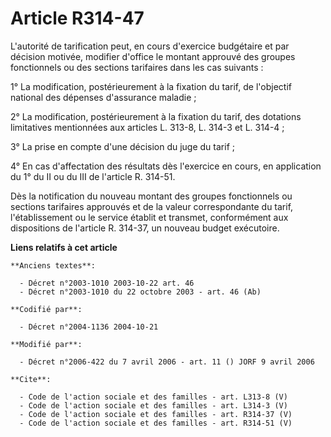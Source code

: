 # Article R314-47

L'autorité de tarification peut, en cours d'exercice budgétaire et par décision motivée, modifier d'office le montant
approuvé des groupes fonctionnels ou des sections tarifaires dans les cas suivants : 

1° La modification, postérieurement à la fixation du tarif, de l'objectif national des dépenses d'assurance maladie ; 

2° La modification, postérieurement à la fixation du tarif, des dotations limitatives mentionnées aux articles L. 313-8, L.
314-3 et L. 314-4 ; 

3° La prise en compte d'une décision du juge du tarif ; 

4° En cas d'affectation des résultats dès l'exercice en cours, en application du 1° du II ou du III de l'article R. 314-51. 

Dès la notification du nouveau montant des groupes fonctionnels ou sections tarifaires approuvés et de la valeur
correspondante du tarif, l'établissement ou le service établit et transmet, conformément aux dispositions de l'article R.
314-37, un nouveau budget exécutoire.

**Liens relatifs à cet article**

	**Anciens textes**:

	  - Décret n°2003-1010 2003-10-22 art. 46
	  - Décret n°2003-1010 du 22 octobre 2003 - art. 46 (Ab)

	**Codifié par**:

	  - Décret n°2004-1136 2004-10-21

	**Modifié par**:

	  - Décret n°2006-422 du 7 avril 2006 - art. 11 () JORF 9 avril 2006

	**Cite**:

	  - Code de l'action sociale et des familles - art. L313-8 (V)
	  - Code de l'action sociale et des familles - art. L314-3 (V)
	  - Code de l'action sociale et des familles - art. R314-37 (V)
	  - Code de l'action sociale et des familles - art. R314-51 (V)

